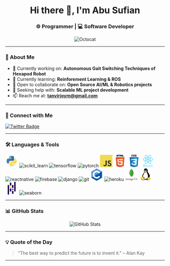 <!-- Header Banner -->

<h1 align="center">Hi there 👋, I'm Abu Sufian</h1>
<h3 align="center">  ⚙️ Programmer | 💻 Software Developer </h3>

<p align="center">
  <img src="https://octodex.github.com/images/daftpunktocat-thomas.gif" width="200" alt="Octocat" />
</p>

---

### 🌟 About Me
- 🔭 Currently working on: **Autonomous Gait Switching Techniques of Hexapod Robot**
- 🌱 Currently learning: **Reinforement Learning & ROS**
- 👯 Open to collaborate on: **Open Source AI/ML & Robotics projects**
- 🤝 Seeking help with: **Scalable ML project development**
- 📫 Reach me at: **tanvirjoym@gmail.com**

---

### 🔗 Connect with Me
<p align="left">
  <a href="https://twitter.com/t_joy25" target="_blank">
    <img src="https://img.shields.io/badge/Twitter-%231DA1F2.svg?style=for-the-badge&logo=Twitter&logoColor=white" alt="Twitter Badge"/>
  </a>
</p>

---

### 🛠️ Languages & Tools

<p align="left">
  <img src="https://raw.githubusercontent.com/devicons/devicon/master/icons/python/python-original.svg" alt="python" width="40"/>
  <img src="https://upload.wikimedia.org/wikipedia/commons/0/05/Scikit_learn_logo_small.svg" alt="scikit_learn" width="40"/>
  <img src="https://www.vectorlogo.zone/logos/tensorflow/tensorflow-icon.svg" alt="tensorflow" width="40"/>
  <img src="https://www.vectorlogo.zone/logos/pytorch/pytorch-icon.svg" alt="pytorch" width="40"/>
  <img src="https://raw.githubusercontent.com/devicons/devicon/master/icons/javascript/javascript-original.svg" alt="js" width="40"/>
  <img src="https://raw.githubusercontent.com/devicons/devicon/master/icons/html5/html5-original-wordmark.svg" alt="html5" width="40"/>
  <img src="https://raw.githubusercontent.com/devicons/devicon/master/icons/css3/css3-original-wordmark.svg" alt="css3" width="40"/>
  <img src="https://raw.githubusercontent.com/devicons/devicon/master/icons/react/react-original-wordmark.svg" alt="react" width="40"/>
  <img src="https://reactnative.dev/img/header_logo.svg" alt="reactnative" width="40"/>
  <img src="https://www.vectorlogo.zone/logos/firebase/firebase-icon.svg" alt="firebase" width="40"/>
  <img src="https://cdn.worldvectorlogo.com/logos/django.svg" alt="django" width="40"/>
  <img src="https://www.vectorlogo.zone/logos/git-scm/git-scm-icon.svg" alt="git" width="40"/>
  <img src="https://raw.githubusercontent.com/devicons/devicon/master/icons/c/c-original.svg" alt="c" width="40"/>
  <img src="https://www.vectorlogo.zone/logos/heroku/heroku-icon.svg" alt="heroku" width="40"/>
  <img src="https://raw.githubusercontent.com/devicons/devicon/master/icons/mongodb/mongodb-original-wordmark.svg" alt="mongodb" width="40"/>
  <img src="https://raw.githubusercontent.com/devicons/devicon/master/icons/linux/linux-original.svg" alt="linux" width="40"/>
  <img src="https://raw.githubusercontent.com/devicons/devicon/master/icons/pandas/pandas-original.svg" alt="pandas" width="40"/>
  <img src="https://seaborn.pydata.org/_images/logo-mark-lightbg.svg" alt="seaborn" width="40"/>
</p>

---

### 📊 GitHub Stats

<p align="center">
  <img src="https://github-readme-stats.vercel.app/api?username=sufian360&show_icons=true&theme=radical" alt="GitHub Stats"/>
</p>


---

### 💡 Quote of the Day
> "The best way to predict the future is to invent it." – Alan Kay

---
